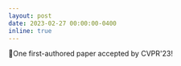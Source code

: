 ```yaml
---
layout: post
date: 2023-02-27 00:00:00-0400
inline: true
---
```


🎯One first-authored paper accepted by CVPR'23!
